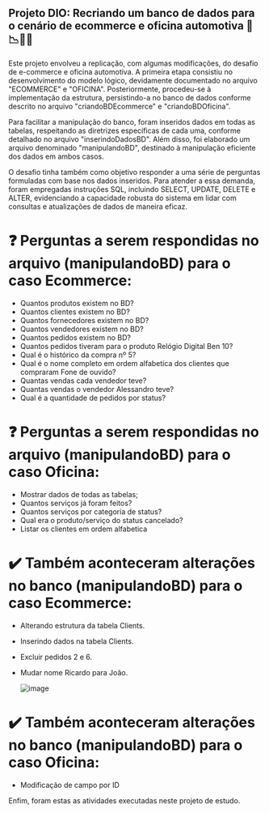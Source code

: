 ## Projeto DIO: Recriando um banco de dados para o cenário de ecommerce e oficina automotiva 🎲📉👩‍💻

Este projeto envolveu a replicação, com algumas modificações, do desafio de e-commerce e oficina automotiva. A primeira etapa consistiu no desenvolvimento do modelo lógico, devidamente documentado no arquivo "ECOMMERCE" e "OFICINA". Posteriormente, procedeu-se à implementação da estrutura, persistindo-a no banco de dados conforme descrito no arquivo "criandoBDEcommerce" e "criandoBDOficina".

Para facilitar a manipulação do banco, foram inseridos dados em todas as tabelas, respeitando as diretrizes específicas de cada uma, conforme detalhado no arquivo "inserindoDadosBD". Além disso, foi elaborado um arquivo denominado "manipulandoBD", destinado à manipulação eficiente dos dados em ambos casos.

O desafio tinha também como objetivo responder a uma série de perguntas formuladas com base nos dados inseridos. Para atender a essa demanda, foram empregadas instruções SQL, incluindo SELECT, UPDATE, DELETE e ALTER, evidenciando a capacidade robusta do sistema em lidar com consultas e atualizações de dados de maneira eficaz.

# ❓ Perguntas a serem respondidas no arquivo (manipulandoBD) para o caso Ecommerce:

* Quantos produtos existem no BD?
* Quantos clientes existem no BD?
* Quantos fornecedores existem no BD?
* Quantos vendedores existem no BD?
* Quantos pedidos existem no BD?
* Quantos pedidos tiveram para o produto Relógio Digital Ben 10?
* Qual é o histórico da compra nº 5?
* Qual é o nome completo em ordem alfabetica dos clientes que compraram Fone de ouvido?
* Quantas vendas cada vendedor teve?
* Quantas vendas o vendedor Alessandro teve?
* Qual é a quantidade de pedidos por status?

# ❓ Perguntas a serem respondidas no arquivo (manipulandoBD) para o caso Oficina:

* Mostrar dados de todas as tabelas;
* Quantos serviços já foram feitos?
* Quantos serviços por categoria de status?
* Qual era o produto/serviço do status cancelado?
* Listar os clientes em ordem alfabetica

# ✔️ Também aconteceram alterações no banco (manipulandoBD) para o caso Ecommerce:

* Alterando estrutura da tabela Clients.
* Inserindo dados na tabela Clients.
* Excluir pedidos 2 e 6.
* Mudar nome Ricardo para João.

  ![image](https://github.com/idarlenearaujo/projeto_bd_logico/assets/37625274/a44c655a-efde-4b1a-85b2-737a4f9f55f3)


# ✔️ Também aconteceram alterações no banco (manipulandoBD) para o caso Oficina:

* Modificação de campo por ID

Enfim, foram estas as atividades executadas neste projeto de estudo.
